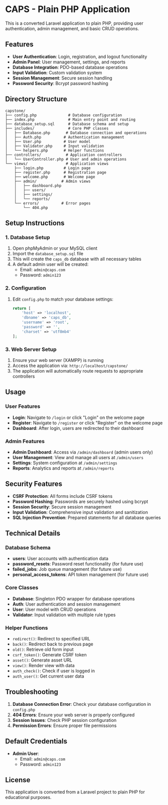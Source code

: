 # CAPS - Plain PHP Application

This is a converted Laravel application to plain PHP, providing user authentication, admin management, and basic CRUD operations.

## Features

- **User Authentication**: Login, registration, and logout functionality
- **Admin Panel**: User management, settings, and reports
- **Database Integration**: PDO-based database operations
- **Input Validation**: Custom validation system
- **Session Management**: Secure session handling
- **Password Security**: Bcrypt password hashing

## Directory Structure

```
capstone/
├── config.php              # Database configuration
├── index.php               # Main entry point and routing
├── database_setup.sql      # Database schema and setup
├── includes/               # Core PHP classes
│   ├── Database.php       # Database connection and operations
│   ├── Auth.php          # Authentication management
│   ├── User.php          # User model
│   ├── Validator.php     # Input validation
│   └── helpers.php       # Helper functions
├── controllers/           # Application controllers
│   └── UserController.php # User and admin operations
└── views/                 # Application views
    ├── login.php         # Login page
    ├── register.php      # Registration page
    ├── welcome.php       # Welcome page
    ├── admin/           # Admin views
    │   ├── dashboard.php
    │   ├── users/
    │   ├── settings/
    │   └── reports/
    └── errors/          # Error pages
        └── 404.php
```

## Setup Instructions

### 1. Database Setup

1. Open phpMyAdmin or your MySQL client
2. Import the `database_setup.sql` file
3. This will create the `caps_db` database with all necessary tables
4. A default admin user will be created:
   - Email: `admin@caps.com`
   - Password: `admin123`

### 2. Configuration

1. Edit `config.php` to match your database settings:
   ```php
   return [
       'host' => 'localhost',
       'dbname' => 'caps_db',
       'username' => 'root',
       'password' => '',
       'charset' => 'utf8mb4'
   ];
   ```

### 3. Web Server Setup

1. Ensure your web server (XAMPP) is running
2. Access the application via: `http://localhost/capstone/`
3. The application will automatically route requests to appropriate controllers

## Usage

### User Features
- **Login**: Navigate to `/login` or click "Login" on the welcome page
- **Register**: Navigate to `/register` or click "Register" on the welcome page
- **Dashboard**: After login, users are redirected to their dashboard

### Admin Features
- **Admin Dashboard**: Access via `/admin/dashboard` (admin users only)
- **User Management**: View and manage all users at `/admin/users`
- **Settings**: System configuration at `/admin/settings`
- **Reports**: Analytics and reports at `/admin/reports`

## Security Features

- **CSRF Protection**: All forms include CSRF tokens
- **Password Hashing**: Passwords are securely hashed using bcrypt
- **Session Security**: Secure session management
- **Input Validation**: Comprehensive input validation and sanitization
- **SQL Injection Prevention**: Prepared statements for all database queries

## Technical Details

### Database Schema
- **users**: User accounts with authentication data
- **password_resets**: Password reset functionality (for future use)
- **failed_jobs**: Job queue management (for future use)
- **personal_access_tokens**: API token management (for future use)

### Core Classes
- **Database**: Singleton PDO wrapper for database operations
- **Auth**: User authentication and session management
- **User**: User model with CRUD operations
- **Validator**: Input validation with multiple rule types

### Helper Functions
- `redirect()`: Redirect to specified URL
- `back()`: Redirect back to previous page
- `old()`: Retrieve old form input
- `csrf_token()`: Generate CSRF token
- `asset()`: Generate asset URL
- `view()`: Render view with data
- `auth_check()`: Check if user is logged in
- `auth_user()`: Get current user data

## Troubleshooting

1. **Database Connection Error**: Check your database configuration in `config.php`
2. **404 Errors**: Ensure your web server is properly configured
3. **Session Issues**: Check PHP session configuration
4. **Permission Errors**: Ensure proper file permissions

## Default Credentials

- **Admin User**:
  - Email: `admin@caps.com`
  - Password: `admin123`

## License

This application is converted from a Laravel project to plain PHP for educational purposes.
